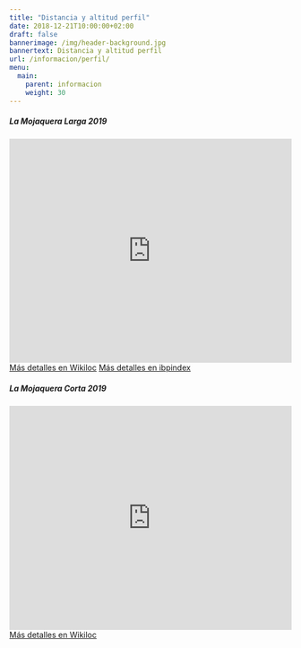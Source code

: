 ```yaml
---
title: "Distancia y altitud perfil"
date: 2018-12-21T10:00:00+02:00
draft: false
bannerimage: /img/header-background.jpg
bannertext: Distancia y altitud perfil
url: /informacion/perfil/
menu:
  main:
    parent: informacion
    weight: 30
---
```


<div class="row">
    <div class="col-md-6">
        <div class="card mb-3">
            <div class="card-header">
                <h5 class="card-title">La Mojaquera Larga 2019</h5>
            </div>
            <iframe class="card-img" frameBorder="0" scrolling="no" src="https://es.wikiloc.com/wikiloc/spatialArtifacts.do?event=view&id=31301687&measures=on&title=off&near=off&images=off&maptype=H" style="width:100%;height:400px;"></iframe>
            <div class="card-footer">
                <a href="https://es.wikiloc.com/rutas-mountain-bike/la-mojaquera-2019-31301687" class="card-link">Más detalles en Wikiloc</a>
                <a href="https://www.ibpindex.com/ibpindex/ibp_analisis_completo.php?REF=37558000744823&MOD=BYC&LAN=es&REM=&SMD=m&FRE=10" class="card-link">Más detalles en ibpindex</a>
            </div>
        </div>
    </div>
    <div class="col-md-6">
        <div class="card mb-3">
            <div class="card-header">
                <h5 class="card-title">La Mojaquera Corta 2019</h5>
            </div>
            <iframe class="card-img-top" frameBorder="0" scrolling="no" src="https://es.wikiloc.com/wikiloc/spatialArtifacts.do?event=view&id=31832710&measures=on&title=off&near=off&images=off&maptype=H" style="width:100%;height:400px;"></iframe>
            <div class="card-footer">
                <a href="https://es.wikiloc.com/rutas-mountain-bike/mojacar-mojacar-31832710" class="card-link">Más detalles en Wikiloc</a>
            </div>
        </div>
    </div>
</div>
